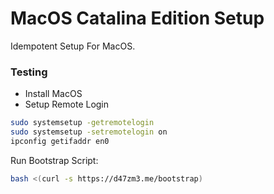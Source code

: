 # MacOS Catalina Edition Setup

Idempotent Setup For MacOS.

### Testing

- Install MacOS
- Setup Remote Login

```bash
sudo systemsetup -getremotelogin
sudo systemsetup -setremotelogin on
ipconfig getifaddr en0
```

Run Bootstrap Script:
```bash
bash <(curl -s https://d47zm3.me/bootstrap)
```
